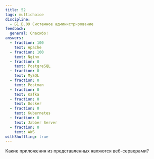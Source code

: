 ```yaml
---
title: 52
tags: multichoice
discipline:
  - Б1.В.09 Системное администрирование
feedback:
  general: Спасибо!
answers:
  - fraction: 100
    text: Apache
  - fraction: 100
    text: Nginx
  - fraction: 0
    text: PostgreSQL
  - fraction: 0
    text: MySQL
  - fraction: 0
    text: Postman
  - fraction: 0
    text: Kafka
  - fraction: 0
    text: Docker
  - fraction: 0
    text: Kubernetes
  - fraction: 0
    text: Jabber Server
  - fraction: 0
    text: AWS
withShuffling: true
---
```


Какие приложения из представленных являются веб-серверами?